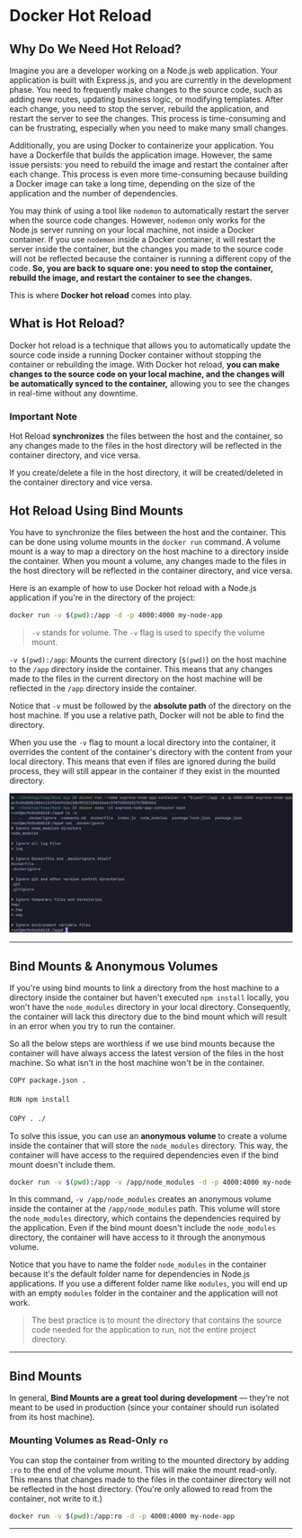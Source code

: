 # Docker Hot Reload

## Why Do We Need Hot Reload?

Imagine you are a developer working on a Node.js web application. Your application is built with Express.js, and you are currently in the development phase. You need to frequently make changes to the source code, such as adding new routes, updating business logic, or modifying templates. After each change, you need to stop the server, rebuild the application, and restart the server to see the changes. This process is time-consuming and can be frustrating, especially when you need to make many small changes.

Additionally, you are using Docker to containerize your application. You have a Dockerfile that builds the application image. However, the same issue persists: you need to rebuild the image and restart the container after each change. This process is even more time-consuming because building a Docker image can take a long time, depending on the size of the application and the number of dependencies.

You may think of using a tool like `nodemon` to automatically restart the server when the source code changes. However, `nodemon` only works for the Node.js server running on your local machine, not inside a Docker container. If you use `nodemon` inside a Docker container, it will restart the server inside the container, but the changes you made to the source code will not be reflected because the container is running a different copy of the code. **So, you are back to square one: you need to stop the container, rebuild the image, and restart the container to see the changes.**


This is where **Docker hot reload** comes into play.

## What is Hot Reload?

Docker hot reload is a technique that allows you to automatically update the source code inside a running Docker container without stopping the container or rebuilding the image. With Docker hot reload, **you can make changes to the source code on your local machine, and the changes will be automatically synced to the container,** allowing you to see the changes in real-time without any downtime.

### Important Note

Hot Reload **synchronizes** the files between the host and the container, so any changes made to the files in the host directory will be reflected in the container directory, and vice versa.

If you create/delete a file in the host directory, it will be created/deleted in the container directory and vice versa.

## Hot Reload Using Bind Mounts

You have to synchronize the files between the host and the container. This can be done using volume mounts in the `docker run` command. A volume mount is a way to map a directory on the host machine to a directory inside the container. When you mount a volume, any changes made to the files in the host directory will be reflected in the container directory, and vice versa.

Here is an example of how to use Docker hot reload with a Node.js application if you're in the directory of the project:


```bash
docker run -v $(pwd):/app -d -p 4000:4000 my-node-app
```

> `-v` stands for volume. The `-v` flag is used to specify the volume mount.

`-v $(pwd):/app`: Mounts the current directory (`$(pwd)`) on the host machine to the `/app` directory inside the container. This means that any changes made to the files in the current directory on the host machine will be reflected in the `/app` directory inside the container.

Notice that `-v` must be followed by the **absolute path** of the directory on the host machine. If you use a relative path, Docker will not be able to find the directory.

When you use the `-v` flag to mount a local directory into the container, it overrides the content of the container's directory with the content from your local directory. This means that even if files are ignored during the build process, they will still appear in the container if they exist in the mounted directory.

![Hot Reload](./imgs/hot-reload.png)

--------------------------------------------

## Bind Mounts & Anonymous Volumes

If you're using bind mounts to link a directory from the host machine to a directory inside the container but haven't executed `npm install` locally, you won't have the `node_modules` directory in your local directory. Consequently, the container will lack this directory due to the bind mount which will result in an error when you try to run the container.

So all the below steps are worthless if we use bind mounts because the container will have always access the latest version of the files in the host machine. So what isn't in the host machine won't be in the container.

```bash
COPY package.json .

RUN npm install

COPY . ./
```

To solve this issue, you can use an **anonymous volume** to create a volume inside the container that will store the `node_modules` directory. This way, the container will have access to the required dependencies even if the bind mount doesn't include them.


```bash
docker run -v $(pwd):/app -v /app/node_modules -d -p 4000:4000 my-node-app
```

In this command, `-v /app/node_modules` creates an anonymous volume inside the container at the `/app/node_modules` path. This volume will store the `node_modules` directory, which contains the dependencies required by the application. Even if the bind mount doesn't include the `node_modules` directory, the container will have access to it through the anonymous volume.

Notice that you have to name the folder `node_modules` in the container because it's the default folder name for dependencies in Node.js applications. If you use a different folder name like `modules`, you will end up with an empty `modules` folder in the container and the application will not work.


> The best practice is to mount the directory that contains the source code needed for the application to run, not the entire project directory.

--------------------------------------------

## Bind Mounts

In general, **Bind Mounts are a great tool during development** — they’re not meant to be used in production (since your container should run isolated from its host machine).

### Mounting Volumes as Read-Only `ro`

You can stop the container from writing to the mounted directory by adding `:ro` to the end of the volume mount. This will make the mount read-only. This means that changes made to the files in the container directory will not be reflected in the host directory. (You're only allowed to read from the container, not write to it.)


```bash
docker run -v $(pwd):/app:ro -d -p 4000:4000 my-node-app
```

--------------------------------------------